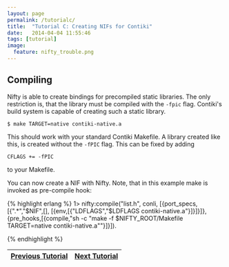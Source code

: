 ```yaml
---
layout: page
permalink: /tutorialc/
title:  "Tutorial C: Creating NIFs for Contiki"
date:   2014-04-04 11:55:46
tags: [tutorial]
image:
  feature: nifty_trouble.png
---
```


## Compiling
Nifty is able to create bindings for precompiled static libraries. The only restriction is, that the 
library must be compiled with the `-fpic` flag. Contiki's build system is capable of creating such a 
static library. 

```
$ make TARGET=native contiki-native.a
```

This should work with your standard Contiki Makefile. A library created like this, is created without 
the `-fPIC` flag. This can be fixed by adding

```
CFLAGS += -fPIC
```

to your Makefile. 

You can now create a NIF with Nifty. Note, that in this example make is invoked as pre-compile hook:

{% highlight erlang %}
1> nifty:compile("list.h", conli, [{port_specs,[{".*","$NIF",[],
					 [{env,[{"LDFLAGS","$LDFLAGS contiki-native.a"}]}]}]},
				   {pre_hooks,[{compile,"sh -c \"make -f $NIFTY_ROOT/Makefile TARGET=native contiki-native.a\""}]}]).

{% endhighlight %}

| <a  href="{{ site.url }}/tutorial3">Previous Tutorial</a> | <a  href="{{ site.url }}/tutorial_trouble">Next Tutorial</a> |
|-----------------------------------------------------------|--------------------------------------------------------------|

